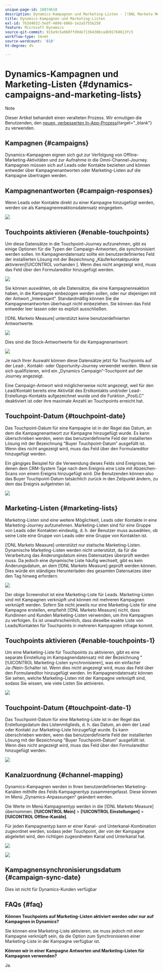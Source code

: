 ```yaml
---
unique-page-id: 18874610
description: Dynamics-Kampagnen und Marketing-Listen - [!DNL Marketo Measure]
title: Dynamics-Kampagnen und Marketing-Listen
exl-id: 7b3d4032-5edf-489d-b86b-1e2a5755b258
feature: Microsoft Dynamics
source-git-commit: 915e9c5a968ffd9de713b4308cadb91768613fc5
workflow-type: tm+mt
source-wordcount: '818'
ht-degree: 4%

---
```


# Dynamics-Kampagnen und Marketing-Listen {#dynamics-campaigns-and-marketing-lists}

>[!NOTE]
>
>Dieser Artikel behandelt einen veralteten Prozess. Wir ermutigen die Benutzenden, den [neuen, verbesserten In-App-Prozess](/help/channel-tracking-and-setup/offline-channels/custom-campaign-sync.md){target="_blank"} zu verwenden.

## Kampagnen {#campaigns}

Dynamics-Kampagnen eignen sich gut zur Verfolgung von Offline-Marketing-Aktivitäten und zur Aufnahme in die Omni-Channel-Journey. Kampagnen müssen sich auf Leads oder Kontakte beziehen und können entweder über Kampagnenantworten oder Marketing-Listen auf die Kampagne übertragen werden.

## Kampagnenantworten {#campaign-responses}

Wenn Leads oder Kontakte direkt zu einer Kampagne hinzugefügt werden, werden sie als Kampagnenreaktionsdatensatz eingegeben.

![](assets/1.png)

## Touchpoints aktivieren {#enable-touchpoints}

Um diese Datensätze in die Touchpoint-Journey aufzunehmen, gibt es einige Optionen für die Typen der Campaign-Antworten, die synchronisiert werden sollen. Im Kampagnendatensatz sollte ein benutzerdefiniertes Feld der installierten Lösung mit der Bezeichnung „Käuferkontaktpunkte aktivieren[!UICONTROL  vorhanden ]. Wenn dies nicht angezeigt wird, muss das Feld über den Formulareditor hinzugefügt werden.

![](assets/2.png)

Sie können auswählen, ob alle Datensätze, die eine Kampagnenreaktion haben, in die Kampagne einbezogen werden sollen, oder nur diejenigen mit der Antwort „Interessant“. Standardmäßig können Sie die Kampagnenantworten überhaupt nicht einbeziehen. Sie können das Feld entweder leer lassen oder es explizit ausschließen.

[!DNL Marketo Measure] unterstützt keine benutzerdefinierten Antwortwerte.

![](assets/3.png)

Dies sind die Stock-Antwortwerte für die Kampagnenantwort:

![](assets/4.png)

Je nach Ihrer Auswahl können diese Datensätze jetzt für Touchpoints auf der Lead-, Kontakt- oder Opportunity-Journey verwendet werden. Wenn sie sich qualifizieren, wird ein „Dynamics Campaign“-Touchpoint auf der Journey angezeigt.

Eine Campaign-Antwort wird möglicherweise nicht angezeigt, weil für den Lead/Kontakt bereits eine Aktivität des Erstkontakts und/oder Lead-Erstellungs-Kontakts aufgezeichnet wurde und die Funktion „PostLC“ deaktiviert ist oder ihre maximale Anzahl an Touchpoints erreicht hat.

## Touchpoint-Datum {#touchpoint-date}

Das Touchpoint-Datum für eine Kampagne ist in der Regel das Datum, an dem die Kampagnenantwort zur Kampagne hinzugefügt wurde. Es kann überschrieben werden, wenn das benutzerdefinierte Feld der installierten Lösung mit der Bezeichnung &quot;Buyer Touchpoint-Datum“ ausgefüllt ist. Wenn dies nicht angezeigt wird, muss das Feld über den Formulareditor hinzugefügt werden.

Ein gängiges Beispiel für die Verwendung dieses Felds sind Ereignisse, bei denen dem CRM-System Tage nach dem Ereignis eine Liste mit Abzeichen-Scans von einem Ereignis hinzugefügt wird. Die Benutzenden können also das Buyer Touchpoint-Datum tatsächlich zurück in den Zeitpunkt ändern, zu dem das Ereignis aufgetreten ist.

![](assets/5.png)

## Marketing-Listen {#marketing-lists}

Marketing-Listen sind eine weitere Möglichkeit, Leads oder Kontakte in eine Marketing-Journey aufzunehmen. Marketing-Listen sind für eine Gruppe von Leads oder Kontakten eindeutig, d. h. der Benutzer muss auswählen, ob seine Liste eine Gruppe von Leads oder eine Gruppe von Kontakten ist.

[!DNL Marketo Measure] unterstützt nur statische Marketing-Listen. Dynamische Marketing-Listen werden nicht unterstützt, da für die Verarbeitung das Änderungsdatum eines Datensatzes überprüft werden muss. Da jedoch eine dynamische Liste häufig wechselt, gibt es kein Änderungsdatum, an dem [!DNL Marketo Measure] geprüft werden können. Dies würde ein ständiges Herunterladen des gesamten Datensatzes über den Tag hinweg erfordern.

![](assets/6.png)

Der obige Screenshot ist eine Marketing-Liste für Leads. Marketing-Listen sind mit Kampagnen verknüpft und können mit mehreren Kampagnen verknüpft werden. Sofern Sie nicht jeweils nur eine Marketing-Liste für eine Kampagne erstellen, empfiehlt [!DNL Marketo Measure] nicht, dass Kundinnen und Kunden Marketing-Listen verwenden, um ihre Kampagnen zu verfolgen. Es ist unwahrscheinlich, dass dieselbe exakte Liste von Leads/Kontakten für Touchpoints in mehreren Kampagnen infrage kommt.

## Touchpoints aktivieren {#enable-touchpoints-1}

Um eine Marketing-Liste für Touchpoints zu aktivieren, gibt es eine separate Einstellung im Kampagnendatensatz mit der Bezeichnung &quot;[!UICONTROL Marketing-Listen synchronisieren], was ein einfacher Ja-/Nein-Schalter ist. Wenn dies nicht angezeigt wird, muss das Feld über den Formulareditor hinzugefügt werden. Im Kampagnendatensatz können Sie sehen, welche Marketing-Listen mit der Kampagne verknüpft sind, sodass Sie wissen, wie viele Listen Sie aktivieren.

![](assets/7.png)

## Touchpoint-Datum {#touchpoint-date-1}

Das Touchpoint-Datum für eine Marketing-Liste ist in der Regel das Erstellungsdatum des Listenmitglieds, d. h. das Datum, an dem der Lead oder Kontakt zur Marketing-Liste hinzugefügt wurde. Es kann überschrieben werden, wenn das benutzerdefinierte Feld der installierten Lösung mit der Bezeichnung &quot;Buyer Touchpoint-Datum“ ausgefüllt ist. Wenn dies nicht angezeigt wird, muss das Feld über den Formulareditor hinzugefügt werden.

![](assets/8.png)

## Kanalzuordnung {#channel-mapping}

Dynamics-Kampagnen werden in Ihren benutzerdefinierten Marketing-Kanälen mithilfe des Felds Kampagnentyp zusammengefasst. Diese können im Menü „Dynamics-Anpassungen“ geändert werden.

Die Werte im Menü Kampagnentyp werden in die [!DNL Marketo Measure] übernommen. **[!UICONTROL Mein]** > **[!UICONTROL Einstellungen]** > **[!UICONTROL Offline-Kanäle]**.

Für jeden Kampagnentyp kann er einer Kanal- und Unterkanal-Kombination zugeordnet werden, sodass jeder Touchpoint, der von der Kampagne abgeleitet wird, den richtigen zugeordneten Kanal und Unterkanal hat.

![](assets/9.png)

![](assets/10.png)

## Kampagnensynchronisierungsdatum {#campaign-sync-date}

Dies ist nicht für Dynamics-Kunden verfügbar

## FAQs {#faq}

**Können Touchpoints auf Marketing-Listen aktiviert werden oder nur auf Kampagnen in Dynamics?**

Sie können eine Marketing-Liste aktivieren, sie muss jedoch mit einer Kampagne verknüpft sein, da die Option zum Synchronisieren einer Marketing-Liste in der Kampagne verfügbar ist.

**Können wir in einer Kampagne Antworten und Marketing-Listen für Kampagnen verwenden?**

Ja.
